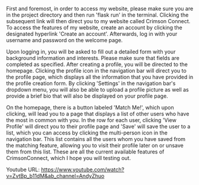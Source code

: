 First and foremost, in order to access my website, please make sure you are in the project directory and then run 'flask run' in the terminal. Clicking the subsequent link will then direct you to my website called Crimson Connect. To access the features of my website, create an account by clicking the designated hyperlink 'Create an account'. Afterwards, log in with your username and password on the welcome page.

Upon logging in, you will be asked to fill out a detailed form with your background information and interests. Please make sure that fields are completed as specified. After creating a profile, you will be directed to the homepage. Clicking the profile icon in the navigation bar will direct you to the profile page, which displays all the information that you have provided in the profile creation form. By clicking 'Settings' in the navigation bar's dropdown menu, you will also be able to upload a profile picture as well as provide a brief bio that will also be displayed on your profile page.

On the homepage, there is a button labeled 'Match Me!', which upon clicking, will lead you to a page that displays a list of other users who have the most in common with you. In the row for each user, clicking 'View Profile' will direct you to their profile page and 'Save' will save the user to a list, which you can access by clicking the multi-person icon in the navigation bar. This list contains all the users whom you have saved from the matching feature, allowing you to visit their profile later on or unsave them from this list. These are all the current available features of CrimsonConnect, which I hope you will testing out.

Youtube URL:
https://www.youtube.com/watch?v=ZvtBp_b11dM&ab_channel=AndyZhuo
